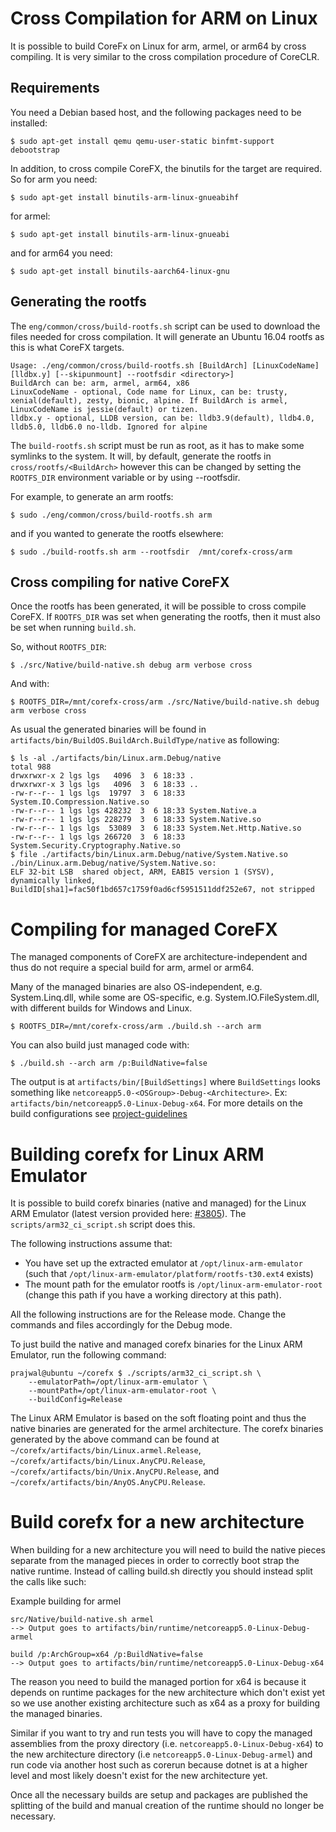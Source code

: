 Cross Compilation for ARM on Linux
==================================

It is possible to build CoreFx on Linux for arm, armel, or arm64 by cross compiling.
It is very similar to the cross compilation procedure of CoreCLR.

Requirements
------------

You need a Debian based host, and the following packages need to be installed:

    $ sudo apt-get install qemu qemu-user-static binfmt-support debootstrap

In addition, to cross compile CoreFX, the binutils for the target are required. So for arm you need:

    $ sudo apt-get install binutils-arm-linux-gnueabihf

for armel:

    $ sudo apt-get install binutils-arm-linux-gnueabi

and for arm64 you need:

    $ sudo apt-get install binutils-aarch64-linux-gnu


Generating the rootfs
---------------------
The `eng/common/cross/build-rootfs.sh` script can be used to download the files needed for cross compilation. It will generate an Ubuntu 16.04 rootfs as this is what CoreFX targets.

    Usage: ./eng/common/cross/build-rootfs.sh [BuildArch] [LinuxCodeName] [lldbx.y] [--skipunmount] --rootfsdir <directory>]
    BuildArch can be: arm, armel, arm64, x86
    LinuxCodeName - optional, Code name for Linux, can be: trusty, xenial(default), zesty, bionic, alpine. If BuildArch is armel, LinuxCodeName is jessie(default) or tizen.
    lldbx.y - optional, LLDB version, can be: lldb3.9(default), lldb4.0, lldb5.0, lldb6.0 no-lldb. Ignored for alpine

The `build-rootfs.sh` script must be run as root, as it has to make some symlinks to the system. It will, by default, generate the rootfs in `cross/rootfs/<BuildArch>` however this can be changed by setting the `ROOTFS_DIR` environment variable or by using --rootfsdir.

For example, to generate an arm rootfs:

    $ sudo ./eng/common/cross/build-rootfs.sh arm

and if you wanted to generate the rootfs elsewhere:

    $ sudo ./build-rootfs.sh arm --rootfsdir  /mnt/corefx-cross/arm


Cross compiling for native CoreFX
---------------------------------
Once the rootfs has been generated, it will be possible to cross compile CoreFX. If `ROOTFS_DIR` was set when generating the rootfs, then it must also be set when running `build.sh`.

So, without `ROOTFS_DIR`:

    $ ./src/Native/build-native.sh debug arm verbose cross

And with:

    $ ROOTFS_DIR=/mnt/corefx-cross/arm ./src/Native/build-native.sh debug arm verbose cross

As usual the generated binaries will be found in `artifacts/bin/BuildOS.BuildArch.BuildType/native` as following:

    $ ls -al ./artifacts/bin/Linux.arm.Debug/native
    total 988
    drwxrwxr-x 2 lgs lgs   4096  3  6 18:33 .
    drwxrwxr-x 3 lgs lgs   4096  3  6 18:33 ..
    -rw-r--r-- 1 lgs lgs  19797  3  6 18:33 System.IO.Compression.Native.so
    -rw-r--r-- 1 lgs lgs 428232  3  6 18:33 System.Native.a
    -rw-r--r-- 1 lgs lgs 228279  3  6 18:33 System.Native.so
    -rw-r--r-- 1 lgs lgs  53089  3  6 18:33 System.Net.Http.Native.so
    -rw-r--r-- 1 lgs lgs 266720  3  6 18:33 System.Security.Cryptography.Native.so
    $ file ./artifacts/bin/Linux.arm.Debug/native/System.Native.so
    ./bin/Linux.arm.Debug/native/System.Native.so:
    ELF 32-bit LSB  shared object, ARM, EABI5 version 1 (SYSV),
    dynamically linked, BuildID[sha1]=fac50f1bd657c1759f0ad6cf5951511ddf252e67, not stripped


Compiling for managed CoreFX
============================
The managed components of CoreFX are architecture-independent and thus do not require a special build for arm, armel or arm64.

Many of the managed binaries are also OS-independent, e.g. System.Linq.dll, while some are OS-specific, e.g. System.IO.FileSystem.dll, with different builds for Windows and Linux.

    $ ROOTFS_DIR=/mnt/corefx-cross/arm ./build.sh --arch arm

You can also build just managed code with:

    $ ./build.sh --arch arm /p:BuildNative=false

The output is at `artifacts/bin/[BuildSettings]` where `BuildSettings` looks something like `netcoreapp5.0-<OSGroup>-Debug-<Architecture>`. Ex: `artifacts/bin/netcoreapp5.0-Linux-Debug-x64`. For more details on the build configurations see [project-guidelines](/docs/coding-guidelines/project-guidelines.md)

Building corefx for Linux ARM Emulator
=======================================

It is possible to build corefx binaries (native and managed) for the Linux ARM Emulator (latest version provided here: [#3805](https://github.com/dotnet/coreclr/issues/3805)).
The `scripts/arm32_ci_script.sh` script does this.

The following instructions assume that:
* You have set up the extracted emulator at `/opt/linux-arm-emulator` (such that `/opt/linux-arm-emulator/platform/rootfs-t30.ext4` exists)
* The mount path for the emulator rootfs is `/opt/linux-arm-emulator-root` (change this path if you have a working directory at this path).

All the following instructions are for the Release mode. Change the commands and files accordingly for the Debug mode.

To just build the native and managed corefx binaries for the Linux ARM Emulator, run the following command:
```
prajwal@ubuntu ~/corefx $ ./scripts/arm32_ci_script.sh \
    --emulatorPath=/opt/linux-arm-emulator \
    --mountPath=/opt/linux-arm-emulator-root \
    --buildConfig=Release
```

The Linux ARM Emulator is based on the soft floating point and thus the native binaries are generated for the armel architecture. The corefx binaries generated by the above command can be found at `~/corefx/artifacts/bin/Linux.armel.Release`, `~/corefx/artifacts/bin/Linux.AnyCPU.Release`, `~/corefx/artifacts/bin/Unix.AnyCPU.Release`, and `~/corefx/artifacts/bin/AnyOS.AnyCPU.Release`.


Build corefx for a new architecture
===================================

When building for a new architecture you will need to build the native pieces separate from the managed pieces in order to correctly boot strap the native runtime. Instead of calling build.sh directly you should instead split the calls like such:

Example building for armel
```
src/Native/build-native.sh armel
--> Output goes to artifacts/bin/runtime/netcoreapp5.0-Linux-Debug-armel

build /p:ArchGroup=x64 /p:BuildNative=false
--> Output goes to artifacts/bin/runtime/netcoreapp5.0-Linux-Debug-x64
```

The reason you need to build the managed portion for x64 is because it depends on runtime packages for the new architecture which don't exist yet so we use another existing architecture such as x64 as a proxy for building the managed binaries.

Similar if you want to try and run tests you will have to copy the managed assemblies from the proxy directory (i.e. `netcoreapp5.0-Linux-Debug-x64`) to the new architecture directory (i.e `netcoreapp5.0-Linux-Debug-armel`) and run code via another host such as corerun because dotnet is at a higher level and most likely doesn't exist for the new architecture yet.

Once all the necessary builds are setup and packages are published the splitting of the build and manual creation of the runtime should no longer be necessary.
